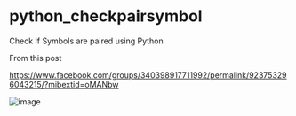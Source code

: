 # python_checkpairsymbol
Check If Symbols are paired using Python

From this post

https://www.facebook.com/groups/340398917711992/permalink/923753296043215/?mibextid=oMANbw

![image](https://github.com/djokerjay/python_checkpairsymbol/assets/152017070/34889a16-a7ee-42ba-9b69-305a06d6fa4b)
